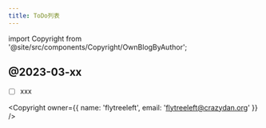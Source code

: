 ```yaml
---
title: ToDo列表
---
```


import Copyright from '@site/src/components/Copyright/OwnBlogByAuthor';

## @2023-03-xx

- [ ] xxx



<Copyright
  owner={{
    name: 'flytreeleft', email: 'flytreeleft@crazydan.org'
  }}
/>
